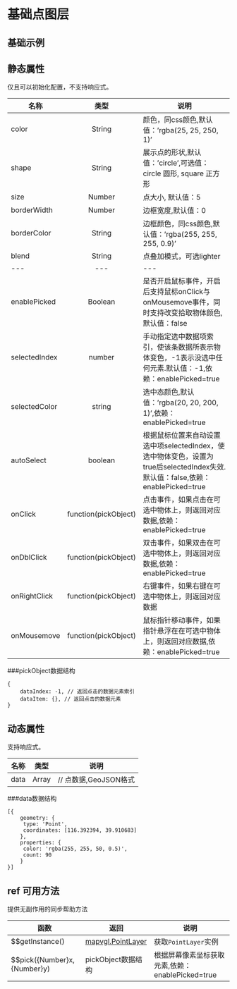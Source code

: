 # 基础点图层

## 基础示例

<vuep template="#example"></vuep>

<script v-pre type="text/x-template" id="example">

  <template>
    <div class="bmap-page-container">
      <el-bmap vid="bmapDemo" :zoom="zoom" :center="center" class="bmap-demo">
        <el-bmapv-view>
            <el-bmapv-point-layer :color="color" :shape="shape" :blend="blend" :size="size" :data="data" :enable-picked="true" :auto-select="true" :on-click="(e)=>{clickMarker(e)}"></el-bmapv-point-layer>
        </el-bmapv-view>
      </el-bmap>
    </div>
  </template>

  <style>
    .bmap-demo {
      height: 300px;
    }
  </style>

  <script>
  
    module.exports = {
      name: 'bmap-page',
      data() {
        
        return {
          count: 1,
          zoom: 14,
          center: [121.5273285, 31.21515044],
          color: 'rgba(50, 50, 200, 1)',
          shape: 'circle', // 默认为圆形 circle ，可传 square 改为正方形
          blend: 'lighter',
          size: 60,
          data: [{
              geometry: {
                  type: 'POINT',
                  coordinates: [121.5273285, 31.21515044],
                  properties: {
                    id: '1'
                  }
              }
          }]
        };
      },
      mounted(){
          setTimeout(() => {
            this.color = 'red';
            this.shape = 'square';
          },2000);
          setTimeout(() => {
            this.data = [{
                          geometry: {
                              type: 'POINT',
                              coordinates: [121.5273285, 31.21515044]
                          }
                      },{
                          geometry: {
                              type: 'POINT',
                              coordinates: [121.5483395, 31.21515154]
                          }
                      }];
          },4000);
      },
      methods: {
        clickMarker(e){
            console.log(e);
        }
      }
    };
  </script>

</script>


## 静态属性
仅且可以初始化配置，不支持响应式。

名称 | 类型 | 说明
---|:---:|---
color | String | 颜色，同css颜色,默认值：’rgba(25, 25, 250, 1)’
shape | String | 展示点的形状,默认值：’circle’,可选值：circle 圆形, square 正方形
size | Number | 点大小, 默认值：5
borderWidth | Number | 边框宽度,默认值：0
borderColor | String | 边框颜色，同css颜色,默认值：’rgba(255, 255, 255, 0.9)’
blend | String | 点叠加模式，可选lighter
---|---|---
enablePicked | Boolean | 是否开启鼠标事件，开启后支持鼠标onClick与onMousemove事件，同时支持改变拾取物体颜色,默认值：false
selectedIndex | number | 手动指定选中数据项索引，使该条数据所表示物体变色，-1表示没选中任何元素.默认值：-1,依赖：enablePicked=true
selectedColor | string | 选中态颜色,默认值：’rgba(20, 20, 200, 1)’,依赖：enablePicked=true
autoSelect | boolean | 根据鼠标位置来自动设置选中项selectedIndex，使选中物体变色，设置为true后selectedIndex失效.默认值：false,依赖：enablePicked=true
onClick | function(pickObject) | 点击事件，如果点击在可选中物体上，则返回对应数据,依赖：enablePicked=true
onDblClick | function(pickObject) | 双击事件，如果双击在可选中物体上，则返回对应数据,依赖：enablePicked=true
onRightClick | function(pickObject) | 右键事件，如果右键在可选中物体上，则返回对应数据
onMousemove | function(pickObject) | 鼠标指针移动事件，如果指针悬浮在在可选中物体上，则返回对应数据,依赖：enablePicked=true

###pickObject数据结构
```
{
    dataIndex: -1, // 返回点击的数据元素索引
    dataItem: {}, // 返回点击的数据元素
}
```



## 动态属性
支持响应式。

名称 | 类型 | 说明
---|---|---|
data | Array  | // 点数据,GeoJSON格式
                         
###data数据结构
```
[{
    geometry: {
     type: 'Point',
     coordinates: [116.392394, 39.910683]
    },
    properties: {
     color: 'rgba(255, 255, 50, 0.5)',
     count: 90
    }
}]
```

## ref 可用方法
提供无副作用的同步帮助方法

函数 | 返回 | 说明
---|---|---|
$$getInstance() | [mapvgl.PointLayer](https://mapv.baidu.com/gl/docs/PointLayer.html) | 获取`PointLayer`实例
$$pick({Number}x, {Number}y) | pickObject数据结构 | 根据屏幕像素坐标获取元素,依赖：enablePicked=true

